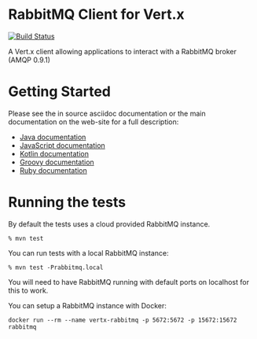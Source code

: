 # RabbitMQ Client for Vert.x

[![Build Status](https://vertx.ci.cloudbees.com/buildStatus/icon?job=vert.x3-rabbitmq-client)](https://vertx.ci.cloudbees.com/view/vert.x-3/job/vert.x3-rabbitmq-client/)

A Vert.x client allowing applications to interact with a RabbitMQ broker (AMQP 0.9.1)

# Getting Started

Please see the in source asciidoc documentation or the main documentation on the web-site for a full description:

* [Java documentation](http://vertx.io/docs/vertx-rabbitmq-client/java/)
* [JavaScript documentation](http://vertx.io/docs/vertx-rabbitmq-client/js/)
* [Kotlin documentation](http://vertx.io/docs/vertx-rabbitmq-client/kotlin/)
* [Groovy documentation](http://vertx.io/docs/vertx-rabbitmq-client/groovy/)
* [Ruby documentation](http://vertx.io/docs/vertx-rabbitmq-client/ruby/)

# Running the tests

By default the tests uses a cloud provided RabbitMQ instance.

```
% mvn test
```

You can run tests with a local RabbitMQ instance:

```
% mvn test -Prabbitmq.local
```

You will need to have RabbitMQ running with default ports on localhost for this to work.

You can setup a RabbitMQ instance with Docker:

```
docker run --rm --name vertx-rabbitmq -p 5672:5672 -p 15672:15672 rabbitmq
```
